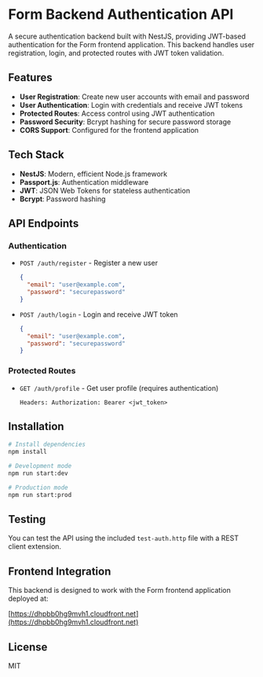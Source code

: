 # Form Backend Authentication API

A secure authentication backend built with NestJS, providing JWT-based authentication for the Form frontend application. This backend handles user registration, login, and protected routes with JWT token validation.

## Features

- **User Registration**: Create new user accounts with email and password
- **User Authentication**: Login with credentials and receive JWT tokens
- **Protected Routes**: Access control using JWT authentication
- **Password Security**: Bcrypt hashing for secure password storage
- **CORS Support**: Configured for the frontend application

## Tech Stack

- **NestJS**: Modern, efficient Node.js framework
- **Passport.js**: Authentication middleware
- **JWT**: JSON Web Tokens for stateless authentication
- **Bcrypt**: Password hashing

## API Endpoints

### Authentication

- `POST /auth/register` - Register a new user
  ```json
  {
    "email": "user@example.com",
    "password": "securepassword"
  }
  ```

- `POST /auth/login` - Login and receive JWT token
  ```json
  {
    "email": "user@example.com",
    "password": "securepassword"
  }
  ```

### Protected Routes

- `GET /auth/profile` - Get user profile (requires authentication)
  ```
  Headers: Authorization: Bearer <jwt_token>
  ```

## Installation

```bash
# Install dependencies
npm install

# Development mode
npm run start:dev

# Production mode
npm run start:prod
```

## Testing

You can test the API using the included `test-auth.http` file with a REST client extension.

## Frontend Integration

This backend is designed to work with the Form frontend application deployed at:

[https://dhpbb0hg9mvh1.cloudfront.net](https://dhpbb0hg9mvh1.cloudfront.net)

## License

MIT
